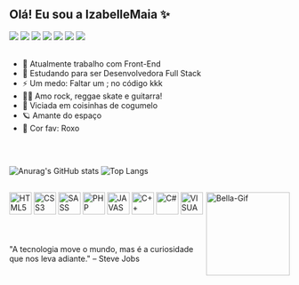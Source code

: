 ## Olá! Eu sou a IzabelleMaia ✨

<div>
  <a href="https://www.instagram.com/izabellefancini/" target="_blank"><img src="https://img.shields.io/badge/Instagram-E4405F?style=for-the-badge&logo=instagram&logoColor=white" target="_blank"></a>
  <a href="" target="_blank"><img src="https://img.shields.io/badge/LinkedIn-0077B5?style=for-the-badge&logo=linkedin&logoColor=white" target="_blank"></a>
  <a href="" target="_blank"><img src="https://img.shields.io/badge/Gmail-D14836?style=for-the-badge&logo=gmail&logoColor=white" target="_blank"></a>
  <a href="" target="_blank"><img src="https://img.shields.io/badge/YouTube-FF0000?style=for-the-badge&logo=youtube&logoColor=white" target="_blank"></a>
  <a href="" target="_blank"><img src="https://img.shields.io/badge/Figma-F24E1E?style=for-the-badge&logo=figma&logoColor=white" target="_blank"></a>
  <a href="" target="_blank"><img src="https://img.shields.io/badge/Epic%20Games-313131?style=for-the-badge&logo=Epic%20Games&logoColor=white" target="_blank"></a>
  <a href="" target="_blank"><img src="https://img.shields.io/badge/Crunchyroll-F47521?style=for-the-badge&logo=crunchyroll&logoColor=white" target="_blank"></a>
</div>
<br>

- 💼 Atualmente trabalho com Front-End
- 🌱 Estudando para ser Desenvolvedora Full Stack
- ⚡ Um medo: Faltar um ; no código kkk
- 🤟🏼 Amo rock, reggae skate e guitarra!
- 🍄 Viciada em coisinhas de cogumelo
- 🪐 Amante do espaço
- 💜 Cor fav: Roxo
  
##
<br>

![Anurag's GitHub stats](https://github-readme-stats.vercel.app/api?username=IzabelleMaia&show_icons=true&theme=tokyonight&locale=pt-br)
![Top Langs](https://github-readme-stats.vercel.app/api/top-langs/?username=IzabelleMaia&layout=compact)

##

<div>
  <img src="https://cdn.jsdelivr.net/gh/devicons/devicon@latest/icons/html5/html5-original-wordmark.svg" alt="HTML5" width="40" height="40"/>
  <img src="https://cdn.jsdelivr.net/gh/devicons/devicon@latest/icons/css3/css3-original-wordmark.svg" alt="CSS3" width="40" height="40"/>
  <img src="https://cdn.jsdelivr.net/gh/devicons/devicon@latest/icons/sass/sass-original.svg" alt="SASS" width="40" height="40"/>
  <img src="https://cdn.jsdelivr.net/gh/devicons/devicon@latest/icons/php/php-original.svg" alt="PHP" width="40" height="40"/>
  <img src="https://cdn.jsdelivr.net/gh/devicons/devicon@latest/icons/javascript/javascript-original.svg" alt="JAVASCRIPT" width="40" height="40"/>
  <img src="https://cdn.jsdelivr.net/gh/devicons/devicon@latest/icons/cplusplus/cplusplus-original.svg" alt="C++" width="40" height="40"/>
  <img src="https://cdn.jsdelivr.net/gh/devicons/devicon@latest/icons/csharp/csharp-original.svg" alt="C#" width="40" height="40"/>
  <img src="https://cdn.jsdelivr.net/gh/devicons/devicon@latest/icons/visualbasic/visualbasic-original.svg" alt="VISUALBASIC" width="40" height="40"/>
  <img align="right" alt="Bella-Gif" src="https://media0.giphy.com/media/v1.Y2lkPTc5MGI3NjExaDVpbmhkandnN3g3eDdyN25oYmhiMGhqeWtqYjU2MXFkZmI5ajcybyZlcD12MV9pbnRlcm5hbF9naWZfYnlfaWQmY3Q9Zw/7eWKCa88vboXZKHahm/giphy.gif" width="150">
</div>
<br><br><br>
 "A tecnologia move o mundo, mas é a curiosidade que nos leva adiante." – Steve Jobs 
